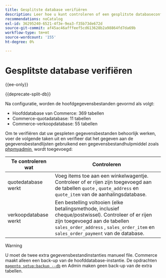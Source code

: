 ```yaml
---
title: Gesplitste database verifiëren
description: Leer hoe u kunt controleren of een gesplitste databaseconfiguratie van Commerce goed werkt.
recommendations: noCatalog
exl-id: 36295240-6521-4f3e-9ea3-f35b73de672d
source-git-commit: af45ac46afffeef5cd613628b2a98864fd7da69b
workflow-type: tm+mt
source-wordcount: '155'
ht-degree: 0%

---
```


# Gesplitste database verifiëren

{{ee-only}}

{{deprecate-split-db}}

Na configuratie, worden de hoofdgegevensbestanden gevormd als volgt:

- Hoofddatabase van Commerce: 369 tabellen
- Commerce-quotadatabase: 11 tabellen
- Commerce-verkoopdatabase: 55 tabellen

Om te verifiëren dat uw gespleten gegevensbestanden behoorlijk werken, voer de volgende taken uit en verifieer dat het gegeven aan de gegevensbestandlijsten gebruikend een gegevensbestandhulpmiddel zoals [&#x200B; phpmyadmin &#x200B;](../../installation/prerequisites/optional-software.md#phpmyadmin) wordt toegevoegd:

| Te controleren wat | Controleren |
| -------------- | ------------- |
| quotedatabase werkt | Voeg items toe aan een winkelwagentje. Controleer of er rijen zijn toegevoegd aan de tabellen `quote` , `quote_address` en `quote_item` van de aanhalingsdatabase. |
| verkoopdatabase werkt | Een bestelling voltooien (elke betalingsmethode, inclusief cheque/postwissel). Controleer of er rijen zijn toegevoegd aan de tabellen `sales_order_address` , `sales_order_item` en `sales_order_payment` van de database. |

>[!WARNING]
>
>U moet de twee extra gegevensbestandinstanties manueel file. Commerce maakt alleen een back-up van de hoofddatabase-instantie. De opdrachten [`magento setup:backup --db`](../../installation/tutorials/backup.md) en Admin maken geen back-up van de extra tabellen.
